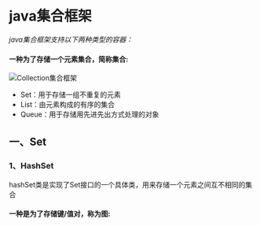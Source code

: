 
# java集合框架 #

*java集合框架支持以下两种类型的容器：*

#### 一种为了存储一个元素集合，简称集合: ####

![Collection集合框架](https://github.com/Aroue/Lee/blob/master/src/Photo/Collection.png)

* Set：用于存储一组不重复的元素
* List：由元素构成的有序的集合
* Queue：用于存储用先进先出方式处理的对象


## 一、Set ##

###  1、HashSet ###
hashSet类是实现了Set接口的一个具体类，用来存储一个元素之间互不相同的集合


#### 一种是为了存储键/值对，称为图: ####
